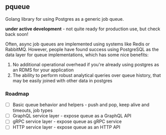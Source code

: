 ## pqueue

Golang library for using Postgres as a generic job queue.

**under active development** - not quite ready for production use, but check back soon!

Often, async job queues are implemented using systems like Redis or RabbitMQ.
However, people have found success using PostgreSQL as the data layer for queue implementations, which has some nice benefits:

1. No additional operational overhead if you're already using postgres as an RDMS for your application
2. The ability to perform robust analytical queries over queue history, that may be easily joined with other data in postgres


### Roadmap

- [ ] Basic queue behavior and helpers - push and pop, keep alive and timeouts, job types
- [ ] GraphQL service layer - expose queue as a GraphQL API
- [ ] gRPC service layer - expose queue as gRPC service
- [ ] HTTP service layer - expose queue as an HTTP API
